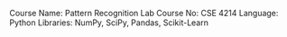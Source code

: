 Course Name: 	Pattern Recognition Lab
Course No: CSE 4214
Language: Python
Libraries: NumPy, SciPy, Pandas, Scikit-Learn

